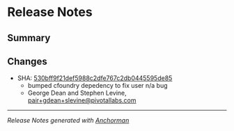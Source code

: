# Release Notes

## Summary

## Changes

* SHA: [530bff9f21def5988c2dfe767c2db0445595de85](git@github.com:cloudfoundr/commit/530bff9f21def5988c2dfe767c2db0445595de85)
    * bumped cfoundry depedency to fix user n/a bug
    * George Dean and Stephen Levine, pair+gdean+slevine@pivotallabs.com


------

_Release Notes generated with [Anchorman](http://github.com/infews/anchorman)_